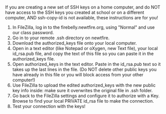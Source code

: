 If you are creating a new set of SSH keys on a home computer, 
and do NOT have access to the SSH keys you created at school or on a different computer, 
AND ssh-copy-id is not available, these instructions are for you! 

1. In FileZilla, log in to the firebelly.newtfire.org, using "Normal" and use our class password.
2. Go in to your remote .ssh directory on newtfire. 
3. Download the authorized_keys file onto your local computer. 
4. Open in a text editor (like Notepad or oXygen, new Text file), your local id_rsa.pub file, and copy the text of this file 
so you can paste it in the authorized_keys file.
5. Open authorized_keys in the text editor. Paste in the id_rsa.pub text so it takes up the last lines in the file. 
(Do NOT delete other public keys you have already in this file or you will block access from your other computer!)
6. Use FileZilla to upload the edited authorized_keys with the new public key info inside: make sure it overwrites the original file in .ssh folder.
7. Go back to the FileZilla settings and configure it to authorize with a Key. Browse to find your local PRIVATE id_rsa file to make the connection.
8. Test your connection with the keys!  
